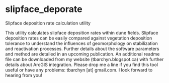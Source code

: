 slipface_deporate
=================

Slipface deposition rate calculation utility

This utility calculates slipface deposition rates within dune fields. Slipface deposition rates can be easily compared against vegetation deposition tolerance to understand the influences of geomorphology on stabilization and reactivation processes. Further details about the software parameters and method are detailed in an upcoming publication. An additional readme file can be downloaded from my website (tbarchyn.blogspot.ca) with further details about ArcGIS integration. Please drop me a line if you find this tool useful or have any problems: tbarchyn [at] gmail.com. I look forward to hearing from you!
